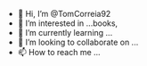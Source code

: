 - 👋 Hi, I’m @TomCorreia92
- 👀 I’m interested in ...books, 
- 🌱 I’m currently learning ...
- 💞️ I’m looking to collaborate on ...
- 📫 How to reach me ...

<!---
TomCorreia92/TomCorreia92 is a ✨ special ✨ repository because its `README.md` (this file) appears on your GitHub profile.
You can click the Preview link to take a look at your changes.
--->
